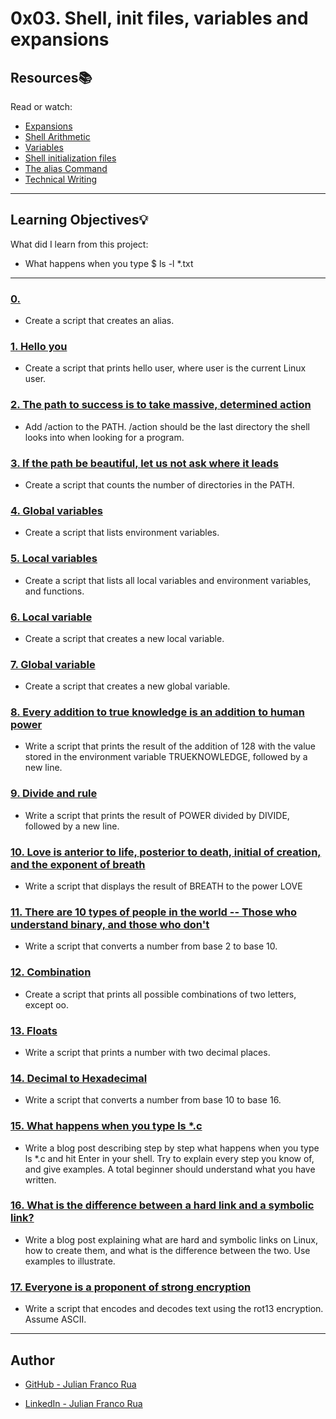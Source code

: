 # 0x03. Shell, init files, variables and expansions

## Resources:books:
Read or watch:
* [Expansions](https://intranet.hbtn.io/rltoken/G5p7gU70olYFxbN_DfuXpQ)
* [Shell Arithmetic](https://intranet.hbtn.io/rltoken/C2JAWjeSMt5I0EmuplF32A)
* [Variables](https://intranet.hbtn.io/rltoken/Wyjo7ryCl3xnWkeb1YnZBA)
* [Shell initialization files](https://intranet.hbtn.io/rltoken/4YAvO7v4j2N3Mt6SsGfJPA)
* [The alias Command](https://intranet.hbtn.io/rltoken/5JiNabFuBFXpJKqGGh9EjQ)
* [Technical Writing](https://intranet.hbtn.io/rltoken/yG1jmJxtf-0eALGmsrfIjA)

---
## Learning Objectives:bulb:
What did I learn from this project:

* What happens when you type $ ls -l *.txt

---

### [0. <o>](./0-alias )
* Create a script that creates an alias.


### [1. Hello you](./1-hello_you )
* Create a script that prints hello user, where user is the current Linux user.


### [2. The path to success is to take massive, determined action](./2-path)
* Add /action to the PATH.
/action should be the last directory the shell looks into when looking for a program.


### [3. If the path be beautiful, let us not ask where it leads](./3-paths)
* Create a script that counts the number of directories in the PATH.


### [4. Global variables](./4-global_variables)
* Create a script that lists environment variables.


### [5. Local variables](./5-local_variables)
* Create a script that lists all local variables and environment variables, and functions.


### [6. Local variable](./6-create_local_variable)
* Create a script that creates a new local variable.


### [7. Global variable](./7-create_global_variable)
* Create a script that creates a new global variable.


### [8. Every addition to true knowledge is an addition to human power](./8-true_knowledge)
* Write a script that prints the result of the addition of 128 with the value stored in the environment variable TRUEKNOWLEDGE, followed by a new line.


### [9. Divide and rule](./9-divide_and_rule)
* Write a script that prints the result of POWER divided by DIVIDE, followed by a new line.


### [10. Love is anterior to life, posterior to death, initial of creation, and the exponent of breath](./10-love_exponent_breath)
* Write a script that displays the result of BREATH to the power LOVE


### [11. There are 10 types of people in the world -- Those who understand binary, and those who don't](./11-binary_to_decimal)
* Write a script that converts a number from base 2 to base 10.


### [12. Combination](./12-combinations)
* Create a script that prints all possible combinations of two letters, except oo.


### [13. Floats](./13-print_float)
* Write a script that prints a number with two decimal places.


### [14. Decimal to Hexadecimal](./14-decimal_to_hexadecimal)
* Write a script that converts a number from base 10 to base 16.


### [15. What happens when you type ls *.c](./100-rot13)
* Write a blog post describing step by step what happens when you type ls *.c and hit Enter in your shell.
Try to explain every step you know of, and give examples. A total beginner should understand what you have written.


### [16. What is the difference between a hard link and a symbolic link?](./101-odd)
* Write a blog post explaining what are hard and symbolic links on Linux, how to create them, and what is the difference between the two. Use examples to illustrate.


### [17. Everyone is a proponent of strong encryption](./102-water_and_stir)
* Write a script that encodes and decodes text using the rot13 encryption. Assume ASCII.



---

## Author

* [GitHub - Julian Franco Rua](https://github.com/julianfrancor)

* [LinkedIn - Julian Franco Rua](https://www.linkedin.com/in/julianfrancor/)
